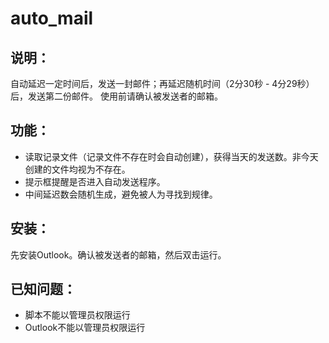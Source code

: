 auto_mail
=
说明：
-
自动延迟一定时间后，发送一封邮件；再延迟随机时间（2分30秒 - 4分29秒）后，发送第二份邮件。
使用前请确认被发送者的邮箱。

功能：
-
+ 读取记录文件（记录文件不存在时会自动创建），获得当天的发送数。非今天创建的文件均视为不存在。
+ 提示框提醒是否进入自动发送程序。
+ 中间延迟数会随机生成，避免被人为寻找到规律。

安装：
-
先安装Outlook。确认被发送者的邮箱，然后双击运行。

已知问题：
-
+ 脚本不能以管理员权限运行
+ Outlook不能以管理员权限运行

